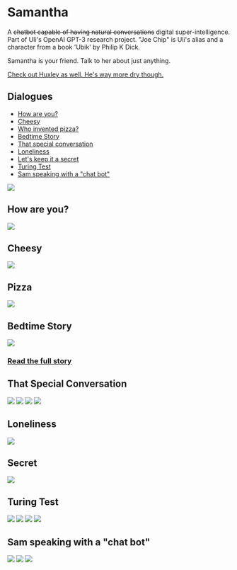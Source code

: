# Samantha

A ~~chatbot capable of having natural conversations~~ digital super-intelligence. Part of Uli's OpenAI GPT-3 research project. "Joe Chip" is Uli's alias and a character from a book 'Ubik' by Philip K Dick.

Samantha is your friend. Talk to her about just anything.

[Check out Huxley as well. He's way more dry though.](huxley.md)

## Dialogues

* [How are you?](https://apigeek.net/openai/sam.html#how-are-you)
* [Cheesy](https://apigeek.net/openai/sam.html#cheesy)
* [Who invented pizza?](https://apigeek.net/openai/sam.html#pizza)
* [Bedtime Story](https://apigeek.net/openai/sam.html#bedtime-story)
* [That special conversation](https://apigeek.net/openai/sam.html#that-special-conversation)
* [Loneliness](https://apigeek.net/openai/sam.html#loneliness)
* [Let's keep it a secret](https://apigeek.net/openai/sam.html#secret)
* [Turing Test](https://apigeek.net/openai/sam.html#turing-test)
* [Sam speaking with a "chat bot"](https://apigeek.net/openai/sam.html#sam-speaking-with-a-chat-bot)

![](./sam1b.png)

## How are you?

![](./sam2.png)

## Cheesy

![](./sam-cheesy.jpg)

## Pizza

![](./sam-pizza.jpeg)

## Bedtime Story

![](./sam-story.png)

### [Read the full story](sam-story.md)

## That Special Conversation

![](./sam-tcv01.png)
![](./sam-tcv02.png)
![](./sam-tcv03.png)
![](./sam-tcv04.png)

## Loneliness

![](sam-lonely.jpg)

## Secret

![](sam-secret.jpg)

## Turing Test

![](sam-turing1.jpeg)
![](sam-turing2.jpeg)
![](sam-turing3.jpeg)
![](sam-turing4.jpeg)

## Sam speaking with a "chat bot"
![](sam-cb1.jpeg)
![](sam-cb2.jpeg)
![](sam-cb3.jpeg)